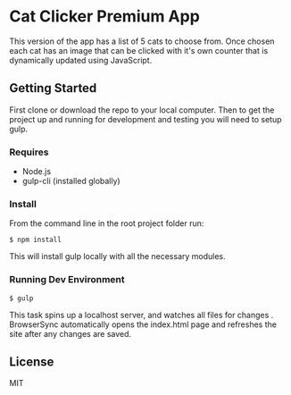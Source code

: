 # Cat Clicker Premium App

This version of the app has a list of 5 cats to choose from. Once chosen
each cat has an image that can be clicked with it's own counter that is
dynamically updated using JavaScript.

## Getting Started

First clone or download the repo to your local computer. Then to get the
project up and running for development and testing you will need to
setup gulp.

### Requires
- Node.js
- gulp-cli (installed globally)

### Install
From the command line in the root project folder run:

```$ npm install```

This will install gulp locally with all the necessary modules.

### Running Dev Environment

```$ gulp```

This task spins up a localhost server, and watches all files for changes
. BrowserSync automatically opens the index.html page and refreshes
the site after any changes are saved.

## License
MIT
